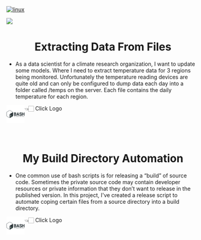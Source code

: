 [<img title="linux" alt="linux" width="77px" src="https://raw.githubusercontent.com/Thomas-George-T/Thomas-George-T/master/assets/linux-tux.svg" width="40" />](https://github.com/Emon-ProCoder7?tab=repositories&q=&type=&language=shell)

<p align='right'> 

<a href="#"><img src="https://badges.pufler.dev/visits/Emon-ProCoder7/Data-Driven-Decision-Making-With-Statistics"></a>
</p>



<h1 align = 'center'>Extracting Data From Files</h1>

 -  As a data scientist for a climate research organization, I want to update some models. Where I need to extract temperature data for 3 regions being monitored. Unfortunately the temperature reading devices are quite old and can only be configured to dump data each day into a folder called /temps on the server. Each file contains the daily temperature for each region.

👈🏻 Click Logo [<img align="left" alt="Bash" width="47px" src="https://raw.githubusercontent.com/github/explore/80688e429a7d4ef2fca1e82350fe8e3517d3494d/topics/bash/bash.png" />](https://github.com/Emon-ProCoder7/MyBash_scripts/blob/master/temperature.sh)


<br><br><br>



<h1 align = 'center'>My Build Directory Automation</h1>

 - One common use of bash scripts is for releasing a “build” of source code. Sometimes the private source code may contain developer resources or private information that they don’t want to release in the published version.
 In this project, I've created a release script to automate coping certain files from a source directory into a build directory.

👈🏻 Click Logo [<img align="left" alt="Bash" width="47px" src="https://raw.githubusercontent.com/github/explore/80688e429a7d4ef2fca1e82350fe8e3517d3494d/topics/bash/bash.png" />](https://github.com/Emon-ProCoder7/MyBash_scripts/blob/master/build_Script.sh)
